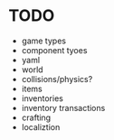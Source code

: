# TODO

* game types
* component tyoes
* yaml
* world
* collisions/physics?
* items
* inventories
* inventory transactions
* crafting
* localiztion